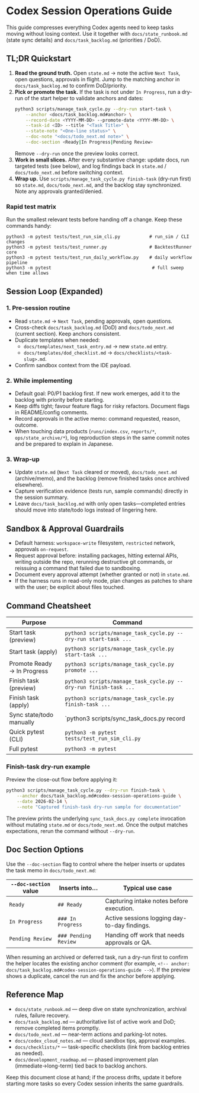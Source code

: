 # Codex Session Operations Guide

This guide compresses everything Codex agents need to keep tasks moving without losing context. Use it together with `docs/state_runbook.md` (state sync details) and `docs/task_backlog.md` (priorities / DoD).

## TL;DR Quickstart
1. **Read the ground truth.** Open `state.md` → note the active `Next Task`, open questions, approvals in flight. Jump to the matching anchor in `docs/task_backlog.md` to confirm DoD/priority.
2. **Pick or promote the task.** If the task is not under `In Progress`, run a dry-run of the start helper to validate anchors and dates:
   ```bash
   python3 scripts/manage_task_cycle.py --dry-run start-task \
       --anchor <docs/task_backlog.md#anchor> \
       --record-date <YYYY-MM-DD> --promote-date <YYYY-MM-DD> \
       --task-id <ID> --title "<Task Title>" \
       --state-note "<One-line status>" \
       --doc-note "<docs/todo_next.md note>" \
       --doc-section <Ready|In Progress|Pending Review>
   ```
   Remove `--dry-run` once the preview looks correct.
3. **Work in small slices.** After every substantive change: update docs, run targeted tests (see below), and log findings back in `state.md` / `docs/todo_next.md` before switching context.
4. **Wrap up.** Use `scripts/manage_task_cycle.py finish-task` (dry-run first) so `state.md`, `docs/todo_next.md`, and the backlog stay synchronized. Note any approvals granted/denied.

### Rapid test matrix
Run the smallest relevant tests before handing off a change. Keep these commands handy:

```
python3 -m pytest tests/test_run_sim_cli.py           # run_sim / CLI changes
python3 -m pytest tests/test_runner.py                # BacktestRunner core
python3 -m pytest tests/test_run_daily_workflow.py    # daily workflow pipeline
python3 -m pytest                                      # full sweep when time allows
```

## Session Loop (Expanded)

<!-- REVIEW: Added explicit pre-session anchor per reviewer request so cross-doc links remain stable. -->
### <a id="pre-session-routine"></a>1. Pre-session routine
- Read `state.md` → `Next Task`, pending approvals, open questions.
- Cross-check `docs/task_backlog.md` (DoD) and `docs/todo_next.md` (current section). Keep anchors consistent.
- Duplicate templates when needed:
  - `docs/templates/next_task_entry.md` → new `state.md` entry.
  - `docs/templates/dod_checklist.md` → `docs/checklists/<task-slug>.md`.
- Confirm sandbox context from the IDE payload.

### 2. While implementing
- Default goal: P0/P1 backlog first. If new work emerges, add it to the backlog with priority before starting.
- Keep diffs tight; favour feature flags for risky refactors. Document flags in README/config comments.
- Record approvals in the active memo: command requested, reason, outcome.
- When touching data products (`runs/index.csv`, `reports/*`, `ops/state_archive/*`), log reproduction steps in the same commit notes and be prepared to explain in Japanese.

### 3. Wrap-up
- Update `state.md` (`Next Task` cleared or moved), `docs/todo_next.md` (archive/memo), and the backlog (remove finished tasks once archived elsewhere).
- Capture verification evidence (tests run, sample commands) directly in the session summary.
- Leave `docs/task_backlog.md` with only open tasks—completed entries should move into state/todo logs instead of lingering here.

## Sandbox & Approval Guardrails
- Default harness: `workspace-write` filesystem, `restricted` network, approvals `on-request`.
- Request approval before: installing packages, hitting external APIs, writing outside the repo, rerunning destructive git commands, or reissuing a command that failed due to sandboxing.
- Document every approval attempt (whether granted or not) in `state.md`.
- If the harness runs in read-only mode, plan changes as patches to share with the user; be explicit about files touched.

## Command Cheatsheet

| Purpose | Command |
| --- | --- |
| Start task (preview) | `python3 scripts/manage_task_cycle.py --dry-run start-task ...` |
| Start task (apply) | `python3 scripts/manage_task_cycle.py start-task ...` |
| Promote Ready → In Progress | `python3 scripts/manage_task_cycle.py promote ...` |
| Finish task (preview) | `python3 scripts/manage_task_cycle.py --dry-run finish-task ...` |
| Finish task (apply) | `python3 scripts/manage_task_cycle.py finish-task ...` |
| Sync state/todo manually | `python3 scripts/sync_task_docs.py record|promote|complete ...` |
| Quick pytest (CLI) | `python3 -m pytest tests/test_run_sim_cli.py` |
| Full pytest | `python3 -m pytest` |

<!-- REVIEW: Documented finish-task dry-run walkthrough so reviewers can verify close-out evidence quickly. -->
### Finish-task dry-run example

Preview the close-out flow before applying it:

```bash
python3 scripts/manage_task_cycle.py --dry-run finish-task \
    --anchor docs/task_backlog.md#codex-session-operations-guide \
    --date 2026-02-14 \
    --note "Captured finish-task dry-run sample for documentation"
```

The preview prints the underlying `sync_task_docs.py complete` invocation without mutating `state.md` or `docs/todo_next.md`. Once the output matches expectations, rerun the command without `--dry-run`.

<!-- REVIEW: Added doc-section option breakdown to resolve missing anchor flagged during review. -->
## <a id="doc-section-options"></a>Doc Section Options

Use the `--doc-section` flag to control where the helper inserts or updates the task memo in `docs/todo_next.md`:

| `--doc-section` value | Inserts into… | Typical use case |
| --- | --- | --- |
| `Ready` | `## Ready` | Capturing intake notes before execution. |
| `In Progress` | `### In Progress` | Active sessions logging day-to-day findings. |
| `Pending Review` | `### Pending Review` | Handing off work that needs approvals or QA. |

When resuming an archived or deferred task, run a dry-run first to confirm the helper locates the existing anchor comment (for example, `<!-- anchor: docs/task_backlog.md#codex-session-operations-guide -->`). If the preview shows a duplicate, cancel the run and fix the anchor before applying.


## Reference Map
- `docs/state_runbook.md` — deep dive on state synchronization, archival rules, failure recovery.
- `docs/task_backlog.md` — authoritative list of active work and DoD; remove completed items promptly.
- `docs/todo_next.md` — near-term actions and parking-lot notes.
- `docs/codex_cloud_notes.md` — cloud sandbox tips, approval examples.
- `docs/checklists/*` — task-specific checklists (link from backlog entries as needed).
- `docs/development_roadmap.md` — phased improvement plan (immediate→long-term) tied back to backlog anchors.

Keep this document close at hand; if the process drifts, update it before starting more tasks so every Codex session inherits the same guardrails.
